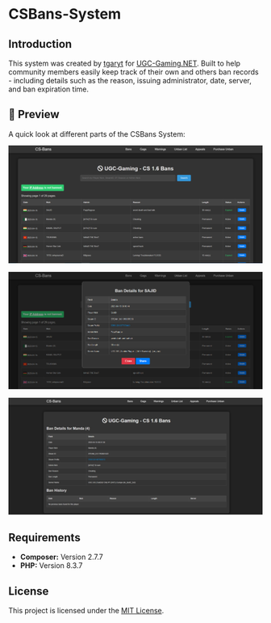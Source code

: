 # CSBans-System

## Introduction
This system was created by [tgaryt](https://ugc-gaming.net/index.php?members/ryt.3/) for [UGC-Gaming.NET](https://ugc-gaming.net). Built to help community members easily keep track of their own and others ban records - including details such as the reason, issuing administrator, date, server, and ban expiration time.

## 📸 Preview

A quick look at different parts of the CSBans System:

![Image 1](images/image-1.png)

![Image 2](images/image-2.png)

![Image 3](images/image-3.png)

## Requirements

- **Composer:** Version 2.7.7
- **PHP:** Version 8.3.7

## License
This project is licensed under the [MIT License](LICENSE).

